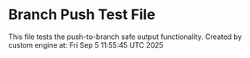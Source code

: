 # Branch Push Test File
This file tests the push-to-branch safe output functionality.
Created by custom engine at: Fri Sep  5 11:55:45 UTC 2025
